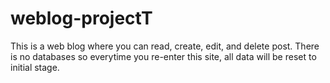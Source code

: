 # weblog-projectT
This is a web blog where you can read, create, edit, and delete post.
There is no databases so everytime you re-enter this site, all data will be reset to initial stage.

